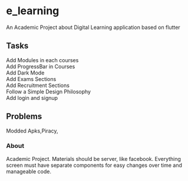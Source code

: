 # e_learning

An Academic Project about Digital Learning application based on flutter

## Tasks

Add Modules in each courses <br>
Add ProgressBar in Courses <br>
Add Dark Mode <br>
Add Exams Sections <br>
Add Recruitment Sections <br>
Follow a Simple Design Philosophy<br>
Add login and signup 

## Problems

Modded Apks,Piracy,


### About

Academic Project. Materials should be server, like facebook. Everything screen must have separate components for easy changes over time and manageable code. 
